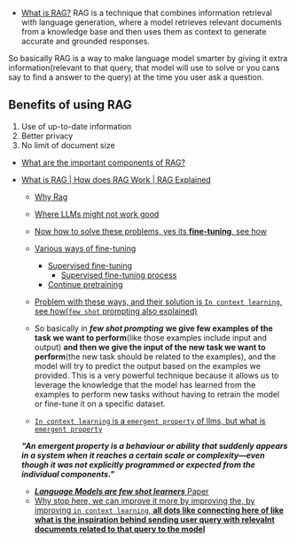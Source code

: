 - [What is RAG?](https://youtu.be/bL92ALSZ2Cg?si=dwu74W8QrEZsQ6Et&t=237)
RAG is a technique that combines information retrieval with language generation, where a model retrieves relevant documents from a knowledge base and then uses them as context to generate accurate and grounded responses.

So basically RAG is a way to make language model smarter by giving it extra information(relevant to that query, that model will use to solve or you cans say to find a answer to the query) at the time you user ask a question. 


## Benefits of using RAG
1. Use of up-to-date information
2. Better privacy
3. No limit of document size


- [What are the important components of RAG?](https://youtu.be/bL92ALSZ2Cg?si=H6rO_9utRkaTm5UO&t=507)


- [What is RAG | How does RAG Work | RAG Explained](https://youtu.be/X0btK9X0Xnk?si=6USg37W_P9tY1A4e&t=87)
     - [Why Rag](https://youtu.be/X0btK9X0Xnk?si=YfyRsnbNkvg7U1kV&t=221)
     - [Where LLMs might not work good](https://youtu.be/X0btK9X0Xnk?si=4kW2dD8hao2b8aKj&t=507)
     - [Now how to solve these problems, yes its **fine-tuning**, see how](https://youtu.be/X0btK9X0Xnk?si=7NnmyHVBYUIFjqh2&t=637)
     - [Various ways of fine-tuning](https://youtu.be/X0btK9X0Xnk?si=wRSQxruZQCtSBcbr&t=837)
       - [Supervised fine-tuning](https://youtu.be/X0btK9X0Xnk?si=Gf3EVWv3KnXw54T-&t=837) 
          - [Supervised fine-tuning process](https://youtu.be/X0btK9X0Xnk?si=tgwMWeO-fgRKKhh1&t=897)
        - [Continue pretraining](https://youtu.be/X0btK9X0Xnk?si=tgwMWeO-fgRKKhh1&t=897)
    - [Problem with these ways, and their solution is `In context learning`, see how(`few shot` prompting also explained)](https://youtu.be/X0btK9X0Xnk?si=j7XIcPKSLElSHhpn&t=1247)

    - So basically in ***few shot prompting*** **we give few examples of the task we want to perform**(like those examples include input and output) **and then we give the input of the new task we want to perform**(the new task should be related to the examples), and the model will try to predict the output based on the examples we provided. This is a very powerful technique because it allows us to leverage the knowledge that the model has learned from the examples to perform new tasks without having to retrain the model or fine-tune it on a specific dataset. 

    - [`In context learning` is a `emergent property` of llms, but  what is `emergent property` ](https://youtu.be/X0btK9X0Xnk?si=hzbAPIV3tt9M049Q&t=1627)

    ***"An emergent property is a behaviour or ability that suddenly appears in a system when it reaches a certain scale or complexity—even though it was not explicitly programmed or expected from the individual components."***

     - [***Language Models are few shot learners*** Paper](https://youtu.be/X0btK9X0Xnk?si=Q6OyvvLB9WrtHz8E&t=1697)
     - [Why stop here, we can improve it more by improving the, by improving `in context learning`, **all dots like connecting here of like what is the inspiration behind sending user query with relevalnt documents related to that query to the model**](https://youtu.be/X0btK9X0Xnk?si=Tvv64r0G_iTdWx5f&t=1897)